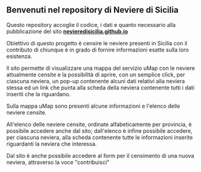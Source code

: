 ## Benvenuti nel repository di Neviere di Sicilia

Questo repository accoglie il codice, i dati e quanto necessario alla pubblicazione del sito <a href="nevieredisicilia.github.io" target="_blank" ><b>nevieredisicilia.github.io</b></a>

Obiettivo di questo progetto è censire le neviere presenti in Sicilia con il contributo di chiunque è in grado di fornire informazioni esatte sulla loro esistenza.

Il sito permette di visualizzare una mappa del servizio uMap con le neviere attualmente censite e la possibilità di aprire, con un semplice click, per ciascuna neviera, un pop-up contenente alcuni dati relativi alla neviera stessa ed un link che punta alla scheda della neviera contenente tutti i dati inseriti che la riguardano.

Sulla mappa uMap sono presenti alcune informazioni e l'elenco delle neviere censite.

All'elenco delle neviere censite, ordinate alfabeticamente per provincia, è possibile accedere anche dal sito; dall'elenco è infine possibile accedere, per ciascuna neviera, alla scheda contenente tutte le informazioni inserite riguardanti la neviera che interessa.

Dal sito è anche possibile accedere al form per il censimento di una nuova neviera, attraverso la voce "contribuisci"
